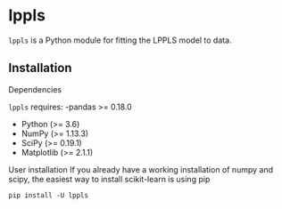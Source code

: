# lppls
`lppls` is a Python module for fitting the LPPLS model to data.

## Installation
Dependencies

`lppls` requires:
 -pandas >= 0.18.0
 - Python (>= 3.6)
 - NumPy (>= 1.13.3)
 - SciPy (>= 0.19.1)
 - Matplotlib (>= 2.1.1)


User installation
If you already have a working installation of numpy and scipy, the easiest way to install scikit-learn is using pip
```
pip install -U lppls
```
